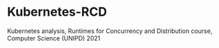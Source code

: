 # Kubernetes-RCD
Kubernetes analysis, Runtimes for Concurrency and Distribution course, Computer Science (UNIPD) 2021
